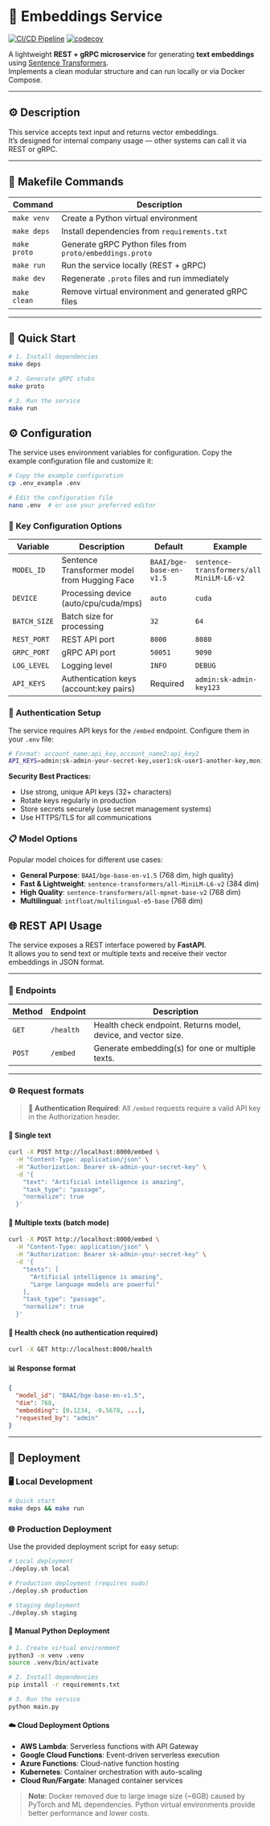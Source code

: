 # 🧠 Embeddings Service

[![CI/CD Pipeline](https://github.com/vitosgeen/embeddings-generator/actions/workflows/ci-cd.yml/badge.svg)](https://github.com/vitosgeen/embeddings-generator/actions/workflows/ci-cd.yml)
[![codecov](https://codecov.io/gh/vitosgeen/embeddings-generator/branch/main/graph/badge.svg)](https://codecov.io/gh/vitosgeen/embeddings-generator)

A lightweight **REST + gRPC microservice** for generating **text embeddings** using [Sentence Transformers](https://www.sbert.net/).  
Implements a clean modular structure and can run locally or via Docker Compose.

---

## ⚙️ Description

This service accepts text input and returns vector embeddings.  
It’s designed for internal company usage — other systems can call it via REST or gRPC.

---

## 🧰 Makefile Commands

| Command | Description |
|----------|--------------|
| `make venv` | Create a Python virtual environment |
| `make deps` | Install dependencies from `requirements.txt` |
| `make proto` | Generate gRPC Python files from `proto/embeddings.proto` |
| `make run` | Run the service locally (REST + gRPC) |
| `make dev` | Regenerate `.proto` files and run immediately |
| `make clean` | Remove virtual environment and generated gRPC files |

---

## 🚀 Quick Start

```bash
# 1. Install dependencies
make deps

# 2. Generate gRPC stubs
make proto

# 3. Run the service
make run
```

## ⚙️ Configuration

The service uses environment variables for configuration. Copy the example configuration file and customize it:

```bash
# Copy the example configuration
cp .env_example .env

# Edit the configuration file
nano .env  # or use your preferred editor
```

### 🔧 Key Configuration Options

| Variable | Description | Default | Example |
|----------|-------------|---------|---------|
| `MODEL_ID` | Sentence Transformer model from Hugging Face | `BAAI/bge-base-en-v1.5` | `sentence-transformers/all-MiniLM-L6-v2` |
| `DEVICE` | Processing device (auto/cpu/cuda/mps) | `auto` | `cuda` |
| `BATCH_SIZE` | Batch size for processing | `32` | `64` |
| `REST_PORT` | REST API port | `8000` | `8080` |
| `GRPC_PORT` | gRPC API port | `50051` | `9090` |
| `LOG_LEVEL` | Logging level | `INFO` | `DEBUG` |
| `API_KEYS` | Authentication keys (account:key pairs) | Required | `admin:sk-admin-key123` |

### 🔐 Authentication Setup

The service requires API keys for the `/embed` endpoint. Configure them in your `.env` file:

```bash
# Format: account_name:api_key,account_name2:api_key2
API_KEYS=admin:sk-admin-your-secret-key,user1:sk-user1-another-key,monitoring:sk-monitor-key
```

**Security Best Practices:**
- Use strong, unique API keys (32+ characters)
- Rotate keys regularly in production
- Store secrets securely (use secret management systems)
- Use HTTPS/TLS for all communications

### 📋 Model Options

Popular model choices for different use cases:

- **General Purpose**: `BAAI/bge-base-en-v1.5` (768 dim, high quality)
- **Fast & Lightweight**: `sentence-transformers/all-MiniLM-L6-v2` (384 dim)
- **High Quality**: `sentence-transformers/all-mpnet-base-v2` (768 dim)
- **Multilingual**: `intfloat/multilingual-e5-base` (768 dim)


## 🌐 REST API Usage

The service exposes a REST interface powered by **FastAPI**.  
It allows you to send text or multiple texts and receive their vector embeddings in JSON format.

---

### 🧠 Endpoints

| Method | Endpoint | Description |
|--------|-----------|--------------|
| `GET`  | `/health` | Health check endpoint. Returns model, device, and vector size. |
| `POST` | `/embed`  | Generate embedding(s) for one or multiple texts. |

---

### ⚙️ Request formats

> **🔐 Authentication Required**: All `/embed` requests require a valid API key in the Authorization header.

#### 🔹 Single text

```bash
curl -X POST http://localhost:8000/embed \
  -H "Content-Type: application/json" \
  -H "Authorization: Bearer sk-admin-your-secret-key" \
  -d '{
    "text": "Artificial intelligence is amazing",
    "task_type": "passage",
    "normalize": true
  }'
```

#### 🔹 Multiple texts (batch mode)

```bash
curl -X POST http://localhost:8000/embed \
  -H "Content-Type: application/json" \
  -H "Authorization: Bearer sk-admin-your-secret-key" \
  -d '{
    "texts": [
      "Artificial intelligence is amazing",
      "Large language models are powerful"
    ],
    "task_type": "passage",
    "normalize": true
  }'
```

#### 🔹 Health check (no authentication required)

```bash
curl -X GET http://localhost:8000/health
```

#### 📊 Response format

```json
{
  "model_id": "BAAI/bge-base-en-v1.5",
  "dim": 768,
  "embedding": [0.1234, -0.5678, ...],
  "requested_by": "admin"
}
```

---

## 🚀 Deployment

### 🖥️ Local Development
```bash
# Quick start
make deps && make run
```

### 🌐 Production Deployment

Use the provided deployment script for easy setup:

```bash
# Local deployment
./deploy.sh local

# Production deployment (requires sudo)
./deploy.sh production

# Staging deployment
./deploy.sh staging
```

#### 🐍 Manual Python Deployment
```bash
# 1. Create virtual environment
python3 -m venv .venv
source .venv/bin/activate

# 2. Install dependencies
pip install -r requirements.txt

# 3. Run the service
python main.py
```

#### ☁️ Cloud Deployment Options
- **AWS Lambda**: Serverless functions with API Gateway
- **Google Cloud Functions**: Event-driven serverless execution
- **Azure Functions**: Cloud-native function hosting
- **Kubernetes**: Container orchestration with auto-scaling
- **Cloud Run/Fargate**: Managed container services

> **Note**: Docker removed due to large image size (~6GB) caused by PyTorch and ML dependencies. Python virtual environments provide better performance and lower costs.


